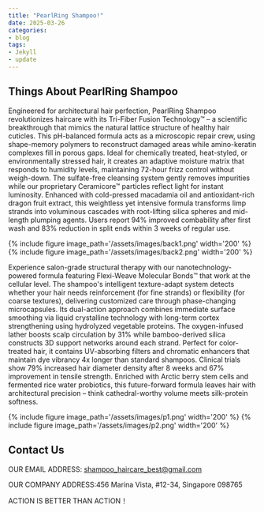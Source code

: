 ```yaml
---
title: "PearlRing Shampoo!"
date: 2025-03-26
categories:
- blog
tags:
- Jekyll
- update
---
```


## Things About PearlRing Shampoo

Engineered for architectural hair perfection, PearlRing Shampoo revolutionizes haircare with its Tri-Fiber Fusion Technology™ – a scientific breakthrough that mimics the natural lattice structure of healthy hair cuticles. This pH-balanced formula acts as a microscopic repair crew, using shape-memory polymers to reconstruct damaged areas while amino-keratin complexes fill in porous gaps. Ideal for chemically treated, heat-styled, or environmentally stressed hair, it creates an adaptive moisture matrix that responds to humidity levels, maintaining 72-hour frizz control without weigh-down. The sulfate-free cleansing system gently removes impurities while our proprietary Ceramicore™ particles reflect light for instant luminosity. Enhanced with cold-pressed macadamia oil and antioxidant-rich dragon fruit extract, this weightless yet intensive formula transforms limp strands into voluminous cascades with root-lifting silica spheres and mid-length plumping agents. Users report 94% improved combability after first wash and 83% reduction in split ends within 3 weeks of regular use.

{% include figure image_path='/assets/images/back1.png' width='200' %}
{% include figure image_path='/assets/images/back2.png' width='200' %}

Experience salon-grade structural therapy with our nanotechnology-powered formula featuring Flexi-Weave Molecular Bonds™ that work at the cellular level. The shampoo's intelligent texture-adapt system detects whether your hair needs reinforcement (for fine strands) or flexibility (for coarse textures), delivering customized care through phase-changing microcapsules. Its dual-action approach combines immediate surface smoothing via liquid crystalline technology with long-term cortex strengthening using hydrolyzed vegetable proteins. The oxygen-infused lather boosts scalp circulation by 31% while bamboo-derived silica constructs 3D support networks around each strand. Perfect for color-treated hair, it contains UV-absorbing filters and chromatic enhancers that maintain dye vibrancy 4x longer than standard shampoos. Clinical trials show 79% increased hair diameter density after 8 weeks and 67% improvement in tensile strength. Enriched with Arctic berry stem cells and fermented rice water probiotics, this future-forward formula leaves hair with architectural precision – think cathedral-worthy volume meets silk-protein softness.

{% include figure image_path='/assets/images/p1.png' width='200' %}
{% include figure image_path='/assets/images/p2.png' width='200' %}


## Contact Us

OUR EMAIL ADDRESS: shampoo_haircare_best@gmail.com

OUR COMPANY ADDRESS:456 Marina Vista, #12-34, Singapore 098765

ACTION IS BETTER THAN ACTION！
